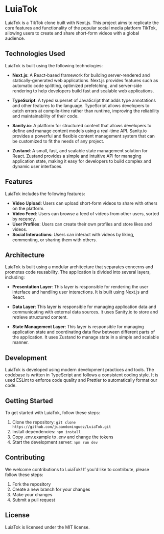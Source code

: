 # LuiaTok

LuiaTok is a TikTok clone built with Next.js. This project aims to replicate the core features and functionality of the popular social media platform TikTok, allowing users to create and share short-form videos with a global audience.

## Technologies Used

LuiaTok is built using the following technologies:

- **Next.js**: A React-based framework for building server-rendered and statically-generated web applications. Next.js provides features such as automatic code splitting, optimized prefetching, and server-side rendering to help developers build fast and scalable web applications.

- **TypeScript**: A typed superset of JavaScript that adds type annotations and other features to the language. TypeScript allows developers to catch errors at compile-time rather than runtime, improving the reliability and maintainability of their code.

- **Sanity.io**: A platform for structured content that allows developers to define and manage content models using a real-time API. Sanity.io provides a powerful and flexible content management system that can be customized to fit the needs of any project.

- **Zustand**: A small, fast, and scalable state management solution for React. Zustand provides a simple and intuitive API for managing application state, making it easy for developers to build complex and dynamic user interfaces.

## Features

LuiaTok includes the following features:

- **Video Upload**: Users can upload short-form videos to share with others on the platform.
- **Video Feed**: Users can browse a feed of videos from other users, sorted by recency.
- **User Profiles**: Users can create their own profiles and store likes and videos.
- **Social Interactions**: Users can interact with videos by liking, commenting, or sharing them with others.

## Architecture

LuiaTok is built using a modular architecture that separates concerns and promotes code reusability. The application is divided into several layers, including:

- **Presentation Layer**: This layer is responsible for rendering the user interface and handling user interactions. It is built using Next.js and React.

- **Data Layer**: This layer is responsible for managing application data and communicating with external data sources. It uses Sanity.io to store and retrieve structured content.

- **State Management Layer**: This layer is responsible for managing application state and coordinating data flow between different parts of the application. It uses Zustand to manage state in a simple and scalable manner.

## Development

LuiaTok is developed using modern development practices and tools. The codebase is written in TypeScript and follows a consistent coding style. It is used ESLint to enforce code quality and Prettier to automatically format our code.

## Getting Started

To get started with LuiaTok, follow these steps:

1. Clone the repository: `git clone https://github.com/juaandominguez/LuiaTok.git`
2. Install dependencies: `npm install`
3. Copy .env.example to .env and change the tokens
4. Start the development server: `npm run dev`

## Contributing

We welcome contributions to LuiaTok! If you'd like to contribute, please follow these steps:

1. Fork the repository
2. Create a new branch for your changes
3. Make your changes
4. Submit a pull request

## License

LuiaTok is licensed under the MIT license.
